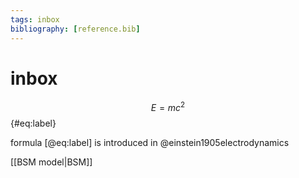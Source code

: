 ```yaml
---
tags: inbox
bibliography: [reference.bib]
---
```

# inbox

$$ E=mc^2 $$ {#eq:label}

formula [@eq:label] is introduced in @einstein1905electrodynamics

[[BSM model|BSM]]
